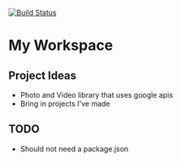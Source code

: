 [![Build Status](https://travis-ci.com/coltonmorris/mono.svg?branch=master)](https://travis-ci.com/coltonmorris/mono)
# My Workspace

## Project Ideas
+ Photo and Video library that uses google apis
+ Bring in projects I've made

## TODO
+ Should not need a package.json
